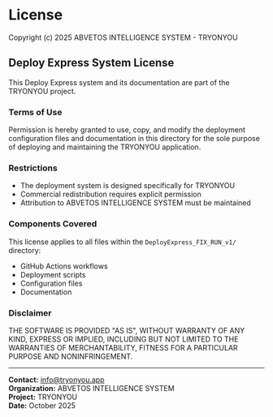 # License

Copyright (c) 2025 ABVETOS INTELLIGENCE SYSTEM - TRYONYOU

## Deploy Express System License

This Deploy Express system and its documentation are part of the TRYONYOU project.

### Terms of Use

Permission is hereby granted to use, copy, and modify the deployment configuration files and documentation in this directory for the sole purpose of deploying and maintaining the TRYONYOU application.

### Restrictions

- The deployment system is designed specifically for TRYONYOU
- Commercial redistribution requires explicit permission
- Attribution to ABVETOS INTELLIGENCE SYSTEM must be maintained

### Components Covered

This license applies to all files within the `DeployExpress_FIX_RUN_v1/` directory:

- GitHub Actions workflows
- Deployment scripts
- Configuration files
- Documentation

### Disclaimer

THE SOFTWARE IS PROVIDED "AS IS", WITHOUT WARRANTY OF ANY KIND, EXPRESS OR IMPLIED, INCLUDING BUT NOT LIMITED TO THE WARRANTIES OF MERCHANTABILITY, FITNESS FOR A PARTICULAR PURPOSE AND NONINFRINGEMENT.

---

**Contact:** info@tryonyou.app  
**Organization:** ABVETOS INTELLIGENCE SYSTEM  
**Project:** TRYONYOU  
**Date:** October 2025
